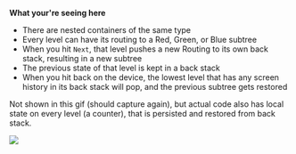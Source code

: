 **What your're seeing here**
- There are nested containers of the same type
- Every level can have its routing to a Red, Green, or Blue subtree
- When you hit `Next`, that level pushes a new Routing to its own back stack, resulting in a new subtree
- The previous state of that level is kept in a back stack
- When you hit back on the device, the lowest level that has any screen history in its back stack will pop, and the previous subtree gets restored

Not shown in this gif (should capture again), but actual code also has local state on every level (a counter), that is persisted and restored from back stack.

![](https://i.imgur.com/w3Lr2IE.gif)
